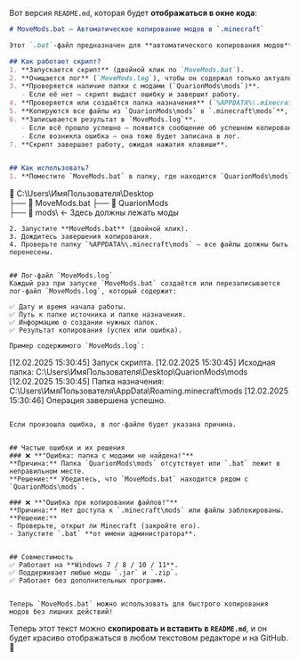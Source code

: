 Вот версия `README.md`, которая будет **отображаться в окне кода**:  

```markdown
# MoveMods.bat – Автоматическое копирование модов в `.minecraft`

Этот `.bat`-файл предназначен для **автоматического копирования модов** из папки `QuarionMods\mods`, расположенной рядом с ним, в папку `%APPDATA%\.minecraft\mods`.

## Как работает скрипт?
1. **Запускается скрипт** (двойной клик по `MoveMods.bat`).
2. **Очищается лог** (`MoveMods.log`), чтобы он содержал только актуальную информацию.
3. **Проверяется наличие папки с модами (`QuarionMods\mods`)**.
   - Если её нет – скрипт выдаст ошибку и завершит работу.
4. **Проверяется или создаётся папка назначения** (`%APPDATA%\.minecraft\mods`).
5. **Копируются все файлы из `QuarionMods\mods` в `.minecraft\mods`**, включая вложенные папки.
6. **Записывается результат в `MoveMods.log`**.
   - Если всё прошло успешно – появится сообщение об успешном копировании.
   - Если возникла ошибка – она тоже будет записана в лог.
7. **Скрипт завершает работу, ожидая нажатия клавиши**.


## Как использовать?
1. **Поместите `MoveMods.bat` в папку, где находится `QuarionMods\mods`**.
   ```
   📂 C:\Users\ИмяПользователя\Desktop\
   ├── 📝 MoveMods.bat
   ├── 📂 QuarionMods\
       ├── 📂 mods\   ← Здесь должны лежать моды
   ```
2. Запустите **MoveMods.bat** (двойной клик).
3. Дождитесь завершения копирования.
4. Проверьте папку `%APPDATA%\.minecraft\mods` – все файлы должны быть перенесены.


## Лог-файл `MoveMods.log`
Каждый раз при запуске `MoveMods.bat` создаётся или перезаписывается лог-файл `MoveMods.log`, который содержит:

✅ Дату и время начала работы.  
✅ Путь к папке источника и папке назначения.  
✅ Информацию о создании нужных папок.  
✅ Результат копирования (успех или ошибка).  

Пример содержимого `MoveMods.log`:
```
[12.02.2025 15:30:45] Запуск скрипта.
[12.02.2025 15:30:45] Исходная папка: C:\Users\ИмяПользователя\Desktop\QuarionMods\mods
[12.02.2025 15:30:45] Папка назначения: C:\Users\ИмяПользователя\AppData\Roaming\.minecraft\mods
[12.02.2025 15:30:46] Операция завершена успешно.
```

Если произошла ошибка, в лог-файле будет указана причина.


## Частые ошибки и их решения
### ❌ **"Ошибка: папка с модами не найдена!"**
**Причина:** Папка `QuarionMods\mods` отсутствует или `.bat` лежит в неправильном месте.  
**Решение:** Убедитесь, что `MoveMods.bat` находится рядом с `QuarionMods\mods`.

### ❌ **"Ошибка при копировании файлов!"**
**Причина:** Нет доступа к `.minecraft\mods` или файлы заблокированы.  
**Решение:**
- Проверьте, открыт ли Minecraft (закройте его).
- Запустите `.bat` **от имени администратора**.


## Совместимость
✅ Работает на **Windows 7 / 8 / 10 / 11**.  
✅ Поддерживает любые моды `.jar` и `.zip`.  
✅ Работает без дополнительных программ.


Теперь `MoveMods.bat` можно использовать для быстрого копирования модов без лишних действий!
```

Теперь этот текст можно **скопировать и вставить в `README.md`**, и он будет красиво отображаться в любом текстовом редакторе и на GitHub. 🚀
